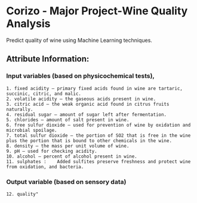 # Corizo - Major Project-Wine Quality Analysis 

Predict quality of wine using Machine Learning techniques.

## Attribute Information:
  ### Input variables (based on physicochemical tests),
    
    1. fixed acidity — primary fixed acids found in wine are tartaric, succinic, citric, and malic.
    2. volatile acidity — the gaseous acids present in wine.
    3. citric acid — the weak organic acid found in citrus fruits naturally.
    4. residual sugar — amount of sugar left after fermentation.
    5. chlorides — amount of salt present in wine.
    6. free sulfur dioxide — used for prevention of wine by oxidation and microbial spoilage.
    7. total sulfur dioxide — the portion of SO2 that is free in the wine plus the portion that is bound to other chemicals in the wine.
    8. density — the mass per unit volume of wine.
    9. pH — used for checking acidity.
    10. alcohol — percent of alcohol present in wine.
    11. sulphates :    Added sulfites preserve freshness and protect wine from oxidation, and bacteria.
    
  ### Output variable (based on sensory data)
    
    12. quality"
